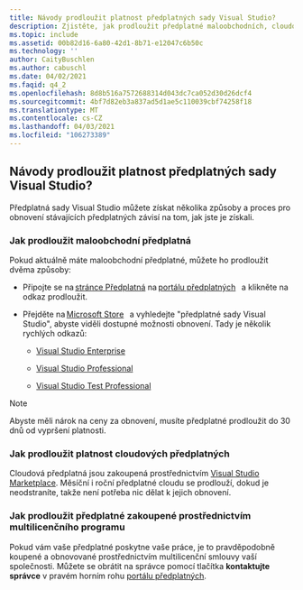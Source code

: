```yaml
---
title: Návody prodloužit platnost předplatných sady Visual Studio?
description: Zjistěte, jak prodloužit předplatné maloobchodních, cloudových a multilicenčních licencí.
ms.topic: include
ms.assetid: 00b82d16-6a80-42d1-8b71-e12047c6b50c
ms.technology: ''
author: CaityBuschlen
ms.author: cabuschl
ms.date: 04/02/2021
ms.faqid: q4_2
ms.openlocfilehash: 8d8b516a7572688314d043dc7ca052d30d26dcf4
ms.sourcegitcommit: 4bf7d82eb3a837ad5d1ae5c110039cbf74258f18
ms.translationtype: MT
ms.contentlocale: cs-CZ
ms.lasthandoff: 04/03/2021
ms.locfileid: "106273389"
---
```

## <a name="how-do-i-renew-visual-studio-subscriptions"></a>Návody prodloužit platnost předplatných sady Visual Studio? 

Předplatná sady Visual Studio můžete získat několika způsoby a proces pro obnovení stávajících předplatných závisí na tom, jak jste je získali.

### <a name="how-to-renew-retail-subscriptions"></a>Jak prodloužit maloobchodní předplatná 

Pokud aktuálně máte maloobchodní předplatné, můžete ho prodloužit dvěma způsoby: 

- Připojte se na [stránce Předplatná](https://my.visualstudio.com/subscriptions) na [portálu předplatných](https://my.visualstudio.com/benefits)   a klikněte na odkaz prodloužit. 
- Přejděte na [Microsoft Store](https://www.microsoft.com/store)   a vyhledejte "předplatné sady Visual Studio", abyste viděli dostupné možnosti obnovení. Tady je několik rychlých odkazů: 


    - [Visual Studio Enterprise](https://www.microsoft.com/p/visual-studio-enterprise-subscription/dg7gmgf0dst4?activetab=pivot%3aoverviewtab) 

    - [Visual Studio Professional](https://www.microsoft.com/p/visual-studio-professional-subscription/dg7gmgf0dst3?activetab=pivot%3aoverviewtab)

    - [Visual Studio Test Professional](https://www.microsoft.com/p/visual-studio-test-professional-subscription/dg7gmgf0dst6?activetab=pivot%3aoverviewtab) 

> [!Note]
> Abyste měli nárok na ceny za obnovení, musíte předplatné prodloužit do 30 dnů od vypršení platnosti.

### <a name="how-to-renew-cloud-subscriptions"></a>Jak prodloužit platnost cloudových předplatných
Cloudová předplatná jsou zakoupená prostřednictvím [Visual Studio Marketplace](https://marketplace.visualstudio.com/).  Měsíční i roční předplatné cloudu se prodlouží, dokud je neodstraníte, takže není potřeba nic dělat k jejich obnovení.

### <a name="how-to-renew-subscriptions-purchased-through-volume-licensing"></a>Jak prodloužit předplatné zakoupené prostřednictvím multilicenčního programu
Pokud vám vaše předplatné poskytne vaše práce, je to pravděpodobně koupené a obnovované prostřednictvím multilicenční smlouvy vaší společnosti.  Můžete se obrátit na správce pomocí tlačítka **kontaktujte správce** v pravém horním rohu [portálu předplatných](https://my.visualstudio.com/benefits).
